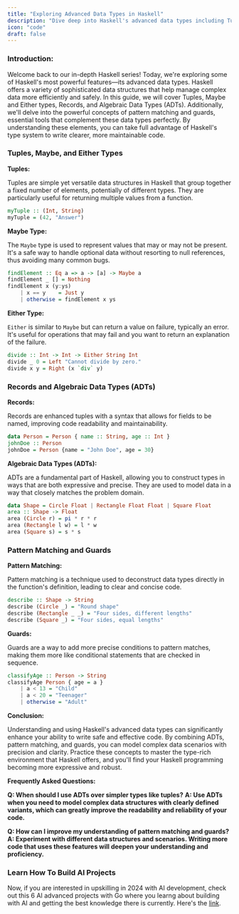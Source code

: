 ```yaml
---
title: "Exploring Advanced Data Types in Haskell"
description: "Dive deep into Haskell's advanced data types including Tuples, Maybe, Either types, Records, and Algebraic Data Types (ADTs). Learn how to leverage pattern matching and guards for more robust Haskell programming."
icon: "code"
draft: false
---
```

### Introduction:
Welcome back to our in-depth Haskell series! Today, we're exploring some of Haskell's most powerful features—its advanced data types. Haskell offers a variety of sophisticated data structures that help manage complex data more efficiently and safely. In this guide, we will cover Tuples, Maybe and Either types, Records, and Algebraic Data Types (ADTs). Additionally, we'll delve into the powerful concepts of pattern matching and guards, essential tools that complement these data types perfectly. By understanding these elements, you can take full advantage of Haskell's type system to write clearer, more maintainable code.

### Tuples, Maybe, and Either Types

**Tuples:**

Tuples are simple yet versatile data structures in Haskell that group together a fixed number of elements, potentially of different types. They are particularly useful for returning multiple values from a function.

```haskell
myTuple :: (Int, String)
myTuple = (42, "Answer")
```

**Maybe Type:**

The `Maybe` type is used to represent values that may or may not be present. It's a safe way to handle optional data without resorting to null references, thus avoiding many common bugs.

```haskell
findElement :: Eq a => a -> [a] -> Maybe a
findElement _ [] = Nothing
findElement x (y:ys)
    | x == y    = Just y
    | otherwise = findElement x ys
```

**Either Type:**

`Either` is similar to `Maybe` but can return a value on failure, typically an error. It's useful for operations that may fail and you want to return an explanation of the failure.

```haskell
divide :: Int -> Int -> Either String Int
divide _ 0 = Left "Cannot divide by zero."
divide x y = Right (x `div` y)
```

### Records and Algebraic Data Types (ADTs)

**Records:**

Records are enhanced tuples with a syntax that allows for fields to be named, improving code readability and maintainability.

```haskell
data Person = Person { name :: String, age :: Int }
johnDoe :: Person
johnDoe = Person {name = "John Doe", age = 30}
```

**Algebraic Data Types (ADTs):**

ADTs are a fundamental part of Haskell, allowing you to construct types in ways that are both expressive and precise. They are used to model data in a way that closely matches the problem domain.

```haskell
data Shape = Circle Float | Rectangle Float Float | Square Float
area :: Shape -> Float
area (Circle r) = pi * r * r
area (Rectangle l w) = l * w
area (Square s) = s * s
```

### Pattern Matching and Guards

**Pattern Matching:**

Pattern matching is a technique used to deconstruct data types directly in the function's definition, leading to clear and concise code.

```haskell
describe :: Shape -> String
describe (Circle _) = "Round shape"
describe (Rectangle _ _) = "Four sides, different lengths"
describe (Square _) = "Four sides, equal lengths"
```

**Guards:**

Guards are a way to add more precise conditions to pattern matches, making them more like conditional statements that are checked in sequence.

```haskell
classifyAge :: Person -> String
classifyAge Person { age = a }
    | a < 13 = "Child"
    | a < 20 = "Teenager"
    | otherwise = "Adult"
```

**Conclusion:**

Understanding and using Haskell's advanced data types can significantly enhance your ability to write safe and effective code. By combining ADTs, pattern matching, and guards, you can model complex data scenarios with precision and clarity. Practice these concepts to master the type-rich environment that Haskell offers, and you'll find your Haskell programming becoming more expressive and robust.

**Frequently Asked Questions:**

**Q: When should I use ADTs over simpler types like tuples?**
**A: Use ADTs when you need to model complex data structures with clearly defined variants, which can greatly improve the readability and reliability of your code.**

**Q: How can I improve my understanding of pattern matching and guards?**
**A: Experiment with different data structures and scenarios. Writing more code that uses these features will deepen your understanding and proficiency.**

### Learn How To Build AI Projects

Now, if you are interested in upskilling in 2024 with AI development, check out this 6 AI advanced projects with Go where you learng about building with AI and getting the best knowledge there is currently. Here's the [link](https://akhilsharmatech.gumroad.com/l/zgxqq).
